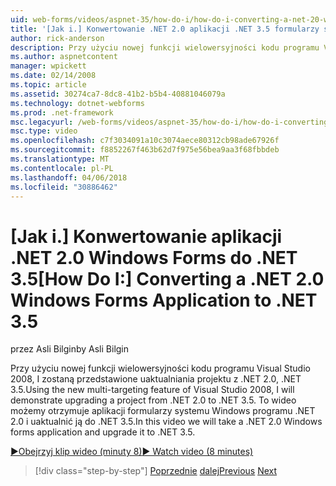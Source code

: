 ```yaml
---
uid: web-forms/videos/aspnet-35/how-do-i/how-do-i-converting-a-net-20-windows-forms-application-to-net-35
title: '[Jak i.] Konwertowanie .NET 2.0 aplikacji .NET 3.5 formularzy systemu Windows | Dokumentacja firmy Microsoft'
author: rick-anderson
description: Przy użyciu nowej funkcji wielowersyjności kodu programu Visual Studio 2008, I zostaną przedstawione uaktualniania projektu z .NET 2.0, .NET 3.5. W tym wideo teraz nastąpi przekierowanie...
ms.author: aspnetcontent
manager: wpickett
ms.date: 02/14/2008
ms.topic: article
ms.assetid: 30274ca7-8dc8-41b2-b5b4-40881046079a
ms.technology: dotnet-webforms
ms.prod: .net-framework
msc.legacyurl: /web-forms/videos/aspnet-35/how-do-i/how-do-i-converting-a-net-20-windows-forms-application-to-net-35
msc.type: video
ms.openlocfilehash: c7f3034091a10c3074aece80312cb98ade67926f
ms.sourcegitcommit: f8852267f463b62d7f975e56bea9aa3f68fbbdeb
ms.translationtype: MT
ms.contentlocale: pl-PL
ms.lasthandoff: 04/06/2018
ms.locfileid: "30886462"
---
```

<a name="how-do-i-converting-a-net-20-windows-forms-application-to-net-35"></a><span data-ttu-id="0eab2-104">[Jak i.] Konwertowanie aplikacji .NET 2.0 Windows Forms do .NET 3.5</span><span class="sxs-lookup"><span data-stu-id="0eab2-104">[How Do I:] Converting a .NET 2.0 Windows Forms Application to .NET 3.5</span></span>
====================
<span data-ttu-id="0eab2-105">przez Asli Bilgin</span><span class="sxs-lookup"><span data-stu-id="0eab2-105">by Asli Bilgin</span></span>

<span data-ttu-id="0eab2-106">Przy użyciu nowej funkcji wielowersyjności kodu programu Visual Studio 2008, I zostaną przedstawione uaktualniania projektu z .NET 2.0, .NET 3.5.</span><span class="sxs-lookup"><span data-stu-id="0eab2-106">Using the new multi-targeting feature of Visual Studio 2008, I will demonstrate upgrading a project from .NET 2.0 to .NET 3.5.</span></span> <span data-ttu-id="0eab2-107">To wideo możemy otrzymuje aplikacji formularzy systemu Windows programu .NET 2.0 i uaktualnić ją do .NET 3.5.</span><span class="sxs-lookup"><span data-stu-id="0eab2-107">In this video we will take a .NET 2.0 Windows forms application and upgrade it to .NET 3.5.</span></span>

[<span data-ttu-id="0eab2-108">&#9654;Obejrzyj klip wideo (minuty 8)</span><span class="sxs-lookup"><span data-stu-id="0eab2-108">&#9654; Watch video (8 minutes)</span></span>](https://channel9.msdn.com/Blogs/ASP-NET-Site-Videos/how-do-i-converting-a-net-20-windows-forms-application-to-net-35)

> [!div class="step-by-step"]
> <span data-ttu-id="0eab2-109">[Poprzednie](how-do-i-advance-cascading-style-sheet-features-and-management.md)
> [dalej](how-do-i-get-started-with-the-entity-framework.md)</span><span class="sxs-lookup"><span data-stu-id="0eab2-109">[Previous](how-do-i-advance-cascading-style-sheet-features-and-management.md)
[Next](how-do-i-get-started-with-the-entity-framework.md)</span></span>
